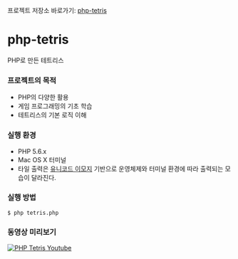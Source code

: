 프로젝트 저장소 바로가기: [php-tetris](https://github.com/ani2life/php-tetris)

# php-tetris

PHP로 만든 테트리스

### 프로젝트의 목적
- PHP의 다양한 활용
- 게임 프로그래밍의 기초 학습
- 테트리스의 기본 로직 이해

### 실행 환경
- PHP 5.6.x
- Mac OS X 터미널
- 타일 출력은 [유니코드 이모지](http://unicode.org/emoji/charts/full-emoji-list.html) 기반으로 운영체제와 터미널 환경에 따라 출력되는 모습이 달라진다.

### 실행 방법
```
$ php tetris.php
```

### 동영상 미리보기
[![PHP Tetris Youtube](http://img.youtube.com/vi/NSJ8n_PlWHQ/0.jpg)](https://youtu.be/NSJ8n_PlWHQ)
